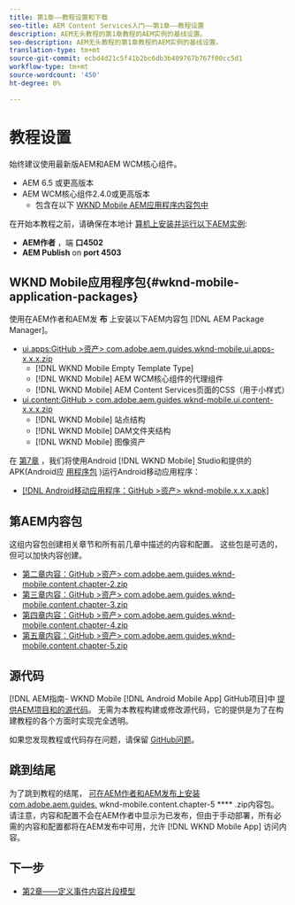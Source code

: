 ```yaml
---
title: 第1章——教程设置和下载
seo-title: AEM Content Services入门——第1章——教程设置
description: AEM无头教程的第1章教程的AEM实例的基线设置。
seo-description: AEM无头教程的第1章教程的AEM实例的基线设置。
translation-type: tm+mt
source-git-commit: ecbd4d21c5f41b2bc6db3b409767b767f00cc5d1
workflow-type: tm+mt
source-wordcount: '450'
ht-degree: 0%

---
```



# 教程设置

始终建议使用最新版AEM和AEM WCM核心组件。

* AEM 6.5 或更高版本
* AEM WCM核心组件2.4.0或更高版本
   * 包含在以下 [WKND Mobile AEM应用程序内容包中](#wknd-mobile-application-packages)

在开始本教程之前，请确保在本地计 [算机上安装并运行以下AEM实例](https://helpx.adobe.com/experience-manager/6-5/sites/deploying/using/deploy.html#Default%20Local%20Install):

* **AEM作者** ，端 **口4502**
* **AEM Publish** on **port 4503**

## WKND Mobile应用程序包{#wknd-mobile-application-packages}

使用在AEM作者和AEM发 **布** 上安装以下AEM内容包 [!DNL AEM Package Manager]。

* [ui.apps:GitHub >资产> com.adobe.aem.guides.wknd-mobile.ui.apps-x.x.x.zip](https://github.com/adobe/aem-guides-wknd-mobile/releases/latest)
   * [!DNL WKND Mobile Empty Template Type]
   * [!DNL WKND Mobile] AEM WCM核心组件的代理组件
   * [!DNL WKND Mobile] AEM Content Services页面的CSS（用于小样式）
* [ui.content:GitHub > com.adobe.aem.guides.wknd-mobile.ui.content-x.x.x.zip](https://github.com/adobe/aem-guides-wknd-mobile/releases/latest)
   * [!DNL WKND Mobile] 站点结构
   * [!DNL WKND Mobile] DAM文件夹结构
   * [!DNL WKND Mobile] 图像资产

在 [第7章](./chapter-7.md) ，我们将使用Android [!DNL WKND Mobile] Studio和提供的APK(Android应 [用程序包](https://developer.android.com/studio) )运行Android移动应用程序：

* [[!DNL Android移动应用程序：GitHub >资产> wknd-mobile.x.x.x.apk]](https://github.com/adobe/aem-guides-wknd-mobile/releases/latest)

## 第AEM内容包

这组内容包创建相关章节和所有前几章中描述的内容和配置。 这些包是可选的，但可以加快内容创建。

* [第二章内容：GitHub >资产> com.adobe.aem.guides.wknd-mobile.content.chapter-2.zip](https://github.com/adobe/aem-guides-wknd-mobile/releases/latest)
* [第三章内容：GitHub >资产> com.adobe.aem.guides.wknd-mobile.content.chapter-3.zip](https://github.com/adobe/aem-guides-wknd-mobile/releases/latest)
* [第四章内容：GitHub >资产> com.adobe.aem.guides.wknd-mobile.content.chapter-4.zip](https://github.com/adobe/aem-guides-wknd-mobile/releases/latest)
* [第五章内容：GitHub >资产> com.adobe.aem.guides.wknd-mobile.content.chapter-5.zip](https://github.com/adobe/aem-guides-wknd-mobile/releases/latest)

## 源代码

[!DNL AEM指南- WKND Mobile [!DNL Android Mobile App] GitHub项目]中 [提供AEM项目和的源代码](https://github.com/adobe/aem-guides-wknd-mobile)。 无需为本教程构建或修改源代码，它的提供是为了在构建教程的各个方面时实现完全透明。

如果您发现教程或代码存在问题，请保留 [GitHub问题](https://github.com/adobe/aem-guides-wknd-mobile/issues)。

## 跳到结尾

为了跳到教程的结尾， [可在AEM作者和AEM发布上安装com.adobe.aem.guides.](https://github.com/adobe/aem-guides-wknd-mobile/releases/latest) wknd-mobile.content.chapter-5 **** .zip内容包。 请注意，内容和配置不会在AEM作者中显示为已发布，但由于手动部署，所有必需的内容和配置都将在AEM发布中可用，允许 [!DNL WKND Mobile App] 访问内容。


## 下一步

* [第2章——定义事件内容片段模型](./chapter-2.md)
